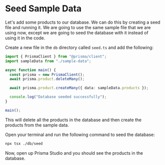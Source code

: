# Seed Sample Data

Let's add some products to our database. We can do this by creating a seed file and running it. We are going to use the same sample file that we are using now, except we are going to seed the database with it instead of using it in the code.

Create a new file in the `db` directory called `seed.ts` and add the following:

```typescript
import { PrismaClient } from "@prisma/client";
import sampleData from "./sample-data";

async function main() {
  const prisma = new PrismaClient();
  await prisma.product.deleteMany();

  await prisma.product.createMany({ data: sampleData.products });

  console.log("Database seeded successfully");
}

main();
```

This will delete all the products in the database and then create the products from the sample data.

Open your terminal and run the following command to seed the database:

```bash
npx tsx ./db/seed
```

Now, open up Prisma Studio and you should see the products in the database.
